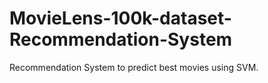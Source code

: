 # MovieLens-100k-dataset-Recommendation-System
Recommendation System to predict best movies using SVM.
